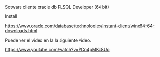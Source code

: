 Sotware cliente oracle db
PLSQL Developer (64 bit)

Install 

https://www.oracle.com/database/technologies/instant-client/winx64-64-downloads.html

Puede ver el video en la la siguiente video.

https://www.youtube.com/watch?v=PCn4pMKx8Uo
